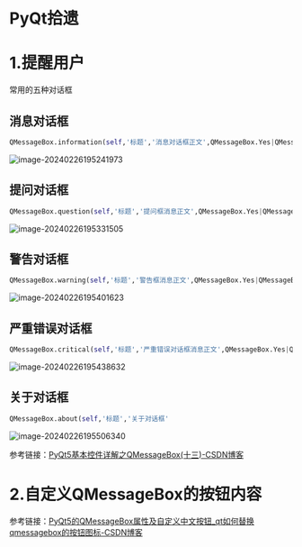 # PyQt拾遗

# 1.提醒用户

常用的五种对话框

## 消息对话框

```python
QMessageBox.information(self,'标题','消息对话框正文',QMessageBox.Yes|QMessageBox.No,QMessageBox.Yes)
```

![image-20240226195241973](D:\t_Knowlege\knowlege_system\PyQt拾遗.assets\image-20240226195241973.png)

## 提问对话框

```python
QMessageBox.question(self,'标题','提问框消息正文',QMessageBox.Yes|QMessageBox.No,QMessageBox.Yes)
```

![image-20240226195331505](D:\t_Knowlege\knowlege_system\PyQt拾遗.assets\image-20240226195331505.png)

## 警告对话框

```python
QMessageBox.warning(self,'标题','警告框消息正文',QMessageBox.Yes|QMessageBox.No,QMessageBox.Yes)
```

![image-20240226195401623](D:\t_Knowlege\knowlege_system\PyQt拾遗.assets\image-20240226195401623.png)

## 严重错误对话框

```python
QMessageBox.critical(self,'标题','严重错误对话框消息正文',QMessageBox.Yes|QMessageBox.No,QMessageBox.Yes)
```

![image-20240226195438632](D:\t_Knowlege\knowlege_system\PyQt拾遗.assets\image-20240226195438632.png)

## 关于对话框

```python
QMessageBox.about(self,'标题','关于对话框'
```

![image-20240226195506340](D:\t_Knowlege\knowlege_system\PyQt拾遗.assets\image-20240226195506340.png)

参考链接：[PyQt5基本控件详解之QMessageBox(十三)-CSDN博客](https://blog.csdn.net/jia666666/article/details/81540785)

# 2.自定义QMessageBox的按钮内容

参考链接：[PyQt5的QMessageBox属性及自定义中文按钮_qt如何替换qmessagebox的按钮图标-CSDN博客](https://blog.csdn.net/Yselin_c/article/details/104676474)

